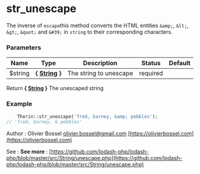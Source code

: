 # str_unescape

The inverse of `escape`this method converts the HTML entities
`&amp;`, `&lt;`, `&gt;`, `&quot;` and `&#39;` in `string` to
their corresponding characters.



### Parameters
Name  |  Type  |  Description  |  Status  |  Default
------------  |  ------------  |  ------------  |  ------------  |  ------------
$string  |  **{ [String](http://php.net/manual/en/language.types.string.php) }**  |  The string to unescape  |  required  |

Return **{ [String](http://php.net/manual/en/language.types.string.php) }** The unescaped string

### Example
```php
	Thorin::str_unescape('fred, barney, &amp; pebbles');
// 'fred, barney, & pebbles'
```
Author : Olivier Bossel [olivier.bossel@gmail.com](mailto:olivier.bossel@gmail.com) [https://olivierbossel.com](https://olivierbossel.com)

See : **See more** : [https://github.com/lodash-php/lodash-php/blob/master/src/String/unescape.php](https://github.com/lodash-php/lodash-php/blob/master/src/String/unescape.php)